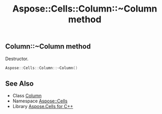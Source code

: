 ﻿---
title: Aspose::Cells::Column::~Column method
linktitle: ~Column
second_title: Aspose.Cells for C++ API Reference
description: 'Aspose::Cells::Column::~Column method. Destructor in C++.'
type: docs
weight: 200
url: /cpp/aspose.cells/column/~column/
---
## Column::~Column method


Destructor.

```cpp
Aspose::Cells::Column::~Column()
```

## See Also

* Class [Column](../)
* Namespace [Aspose::Cells](../../)
* Library [Aspose.Cells for C++](../../../)
